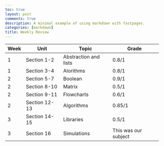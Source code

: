 ```yaml
---
toc: true
layout: post
comments: true
description: A minimal example of using markdown with fastpages.
categories: [markdown]
title: Weekly Review
---
```


|  Week   | Unit | Topic | Grade | 
| ------------- | ------------- | ------------- | ------------- |  
| 1 | Section 1-2 | Abstraction and lists | 0.8/1 | 
| 1 | Section 3-4 | Alorithms | 0.8/1 | 
| 2 | Section 5-7 | Boolean | 0.9/1 | 
| 2 | Section 8-10 | Matrix | 0.5/1 |
| 2 | Section 9-11 | Flowcharts | 0.6/1 |
| 2 | Section 12-13 | Algorithms | 0.85/1 | 
| 3 | Section 14-15 | Libraries | 0.5/1 |
| 3 | Section 16 | Simulations | This was our subject |
